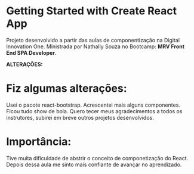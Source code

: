 # Getting Started with Create React App

Projeto desenvolvido a partir das aulas de componentização na Digital Innovation One.
Ministrada por Nathally Souza no Bootcamp: **MRV Front End SPA Developer**.

**ALTERAÇÕES:**

# Fiz algumas alterações:

Usei o pacote react-bootstrap.
Acrescentei mais alguns componentes.
Ficou tudo show de bola.
Quero tecer meus agradecimentos a todos os instrutores, subirei em breve outros projetos desenvolvidos.

# Importância:

Tive muita dificuldade de abstrir o conceito de componetização do React. Depois dessa aula me sinto mais confiante de avançar no aprendizado.